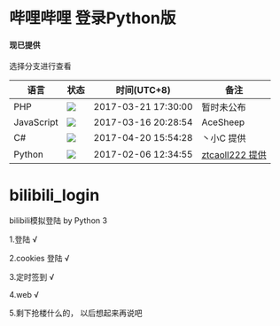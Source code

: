 哔哩哔哩 登录Python版
===

#### 现已提供
选择分支进行查看

|语言|状态|时间(UTC+8)|备注|
|---|---|----|----|
|PHP|![](http://www.acesheep.com/bilibili_Login/status/failing.svg?1492106887)|2017-03-21 17:30:00|暂时未公布
|JavaScript|![](http://www.acesheep.com/bilibili_Login/status/passing.svg?1492106887)|2017-03-16 20:28:54|AceSheep
|C#|![](http://www.acesheep.com/bilibili_Login/status/passing.svg?1492106887)|2017-04-20 15:54:28|丶小C 提供
|Python|![](http://www.acesheep.com/bilibili_Login/status/passing.svg?1492106887)|2017-02-06 12:34:55|[ztcaoll222 提供](https://github.com/ztcaoll222/bilibili_login)


# bilibili_login
bilibili模拟登陆 by Python 3
  
  1.登陆 √
  
  2.cookies 登陆 √
  
  3.定时签到 √
  
  4.web √

  5.剩下抢楼什么的， 以后想起来再说吧
